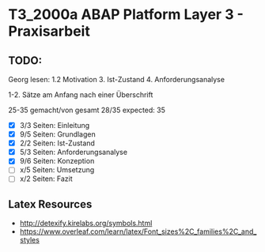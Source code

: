 # T3_2000a ABAP Platform Layer 3 - Praxisarbeit

## TODO:

Georg lesen:
1.2 Motivation 3. Ist-Zustand 4. Anforderungsanalyse

1-2. Sätze am Anfang nach einer Überschrift

25-35
gemacht/von gesamt
28/35
expected: 35

-   [x] 3/3 Seiten: Einleitung
-   [x] 9/5 Seiten: Grundlagen
-   [x] 2/2 Seiten: Ist-Zustand
-   [x] 5/3 Seiten: Anforderungsanalyse
-   [x] 9/6 Seiten: Konzeption
-   [ ] x/5 Seiten: Umsetzung
-   [ ] x/2 Seiten: Fazit

## Latex Resources

-   http://detexify.kirelabs.org/symbols.html
-   https://www.overleaf.com/learn/latex/Font_sizes%2C_families%2C_and_styles
